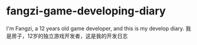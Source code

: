 # fangzi-game-developing-diary
I'm Fangzi, a 12 years old game developer, and this is my develop diary.
我是房子，12岁的独立游戏开发者，这是我的开发日志
